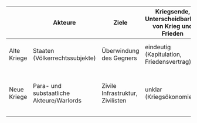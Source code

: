 |             | Akteure                                  | Ziele                            | Kriegsende, Unterscheidbarkeit von Krieg und Frieden | Intensität                                     | Finanzierung                                    | Kriegsrecht                        | Kriegsführung                      | vornehmliche Angriffsziele und Opfergruppen |
| ----------- | ---------------------------------------- | -------------------------------- | ---------------------------------------------------- | ---------------------------------------------- | ----------------------------------------------- | ---------------------------------- | ---------------------------------- | ------------------------------------------- |
| Alte Kriege | Staaten (Völkerrechtssubjekte)           | Überwindung des Gegners          | eindeutig (Kapitulation, Friedensvertrag)            | hoch/(z.B. Schlachten) eher kurz               | staatlich (Steuern, Verkauf von Kriegsanleihen) | gültig für alle Parteien           | Armeen, schwere Waffen             | militärische Objekte, Soldaten              |
| Neue Kriege | Para- und substaatliche Akteure/Warlords | Zivile Infrastruktur, Zivilisten | unklar (Kriegsökonomie)                              | teilweise niedrig aber andauernd und beständig | privat?                                         | seltener Anwendbar (keine Staaten) | Milizen, Söldner, Terroristen usw. | Kombatten aber auch vermehrt Nonkombatten   |
